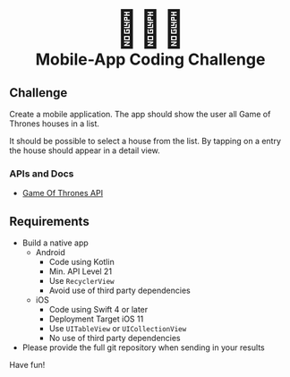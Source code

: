 <center>
  <h1>
    <span style="font-size: 4rem;">👨🏼‍💻</span>
    <br/>
    <span>Mobile-App Coding Challenge</span>
  </h1>
</center>

## Challenge

Create a mobile application. The app should show the user all Game of Thrones houses in a list.

It should be possible to select a house from the list. By tapping on a entry the house should appear in a detail view.

### APIs and Docs

* [Game Of Thrones API](https://anapioficeandfire.com)

## Requirements

- Build a native app
  - Android
    - Code using Kotlin
    - Min. API Level 21
    - Use `RecyclerView`
    - Avoid use of third party dependencies
  - iOS
    - Code using Swift 4 or later
    - Deployment Target iOS 11
    - Use `UITableView` or `UICollectionView`
    - No use of third party dependencies
- Please provide the full git repository when sending in your results

Have fun!
